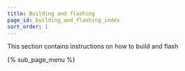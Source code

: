 ```yaml
---
title: Building and flashing
page_id: building_and_flashing_index
sort_order: 1
---
```


This section contains instructions on how to build and flash

{% sub_page_menu %}
